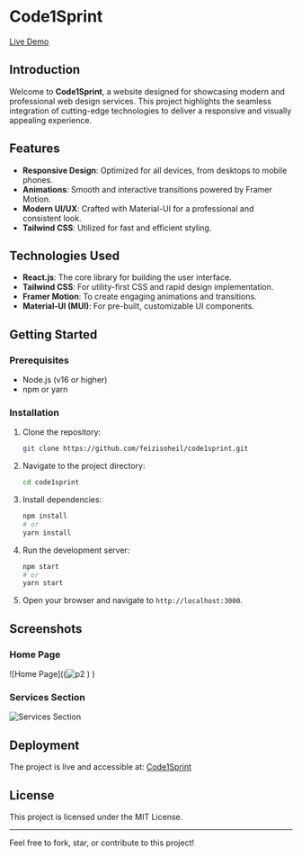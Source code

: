 # Code1Sprint

[Live Demo](https://feizisoheil.github.io/code1sprint/)

## Introduction
Welcome to **Code1Sprint**, a website designed for showcasing modern and professional web design services. This project highlights the seamless integration of cutting-edge technologies to deliver a responsive and visually appealing experience.

## Features
- **Responsive Design**: Optimized for all devices, from desktops to mobile phones.
- **Animations**: Smooth and interactive transitions powered by Framer Motion.
- **Modern UI/UX**: Crafted with Material-UI for a professional and consistent look.
- **Tailwind CSS**: Utilized for fast and efficient styling.

## Technologies Used
- **React.js**: The core library for building the user interface.
- **Tailwind CSS**: For utility-first CSS and rapid design implementation.
- **Framer Motion**: To create engaging animations and transitions.
- **Material-UI (MUI)**: For pre-built, customizable UI components.

## Getting Started

### Prerequisites
- Node.js (v16 or higher)
- npm or yarn

### Installation
1. Clone the repository:
   ```bash
   git clone https://github.com/feizisoheil/code1sprint.git
   ```
2. Navigate to the project directory:
   ```bash
   cd code1sprint
   ```
3. Install dependencies:
   ```bash
   npm install
   # or
   yarn install
   ```
4. Run the development server:
   ```bash
   npm start
   # or
   yarn start
   ```
5. Open your browser and navigate to `http://localhost:3000`.

## Screenshots

### Home Page
![Home Page]((![p2](https://github.com/user-attachments/assets/f0639b8e-3002-4c8b-87b5-13bb859de7ae)
)
)

### Services Section
![Services Section](https://via.placeholder.com/800x400?text=Services+Screenshot)

## Deployment
The project is live and accessible at: [Code1Sprint](https://feizisoheil.github.io/code1sprint/)

## License
This project is licensed under the MIT License.

---
Feel free to fork, star, or contribute to this project!
